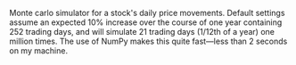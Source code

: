 Monte carlo simulator for a stock's daily price movements. Default settings assume an expected 10% increase over the course of one year containing 252 trading days, and will simulate 21 trading days (1/12th of a year) one million times. The use of NumPy makes this quite fast—less than 2 seconds on my machine.

